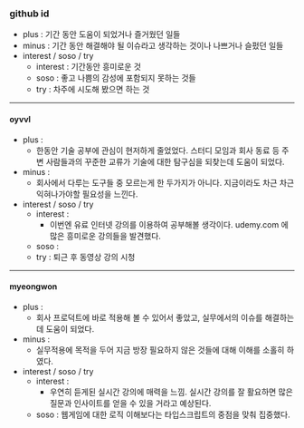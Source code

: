 ### github id
- plus : 기간 동안 도움이 되었거나 즐거웠던 일들  
- minus : 기간 동안 해결해야 될 이슈라고 생각하는 것이나 나쁘거나 슬펐던 일들  
- interest / soso / try  
  - interest : 기간동안 흥미로운 것
  - soso : 좋고 나쁨의 감성에 포함되지 못하는 것들
  - try : 차주에 시도해 봤으면 하는 것
---

#### oyvvl

- plus : 
  - 한동안 기술 공부에 관심이 현저하게 줄었었다. 스터디 모임과 회사 동료 등 주변 사람들과의 꾸준한 교류가 기술에 대한 탐구심을 되찾는데 도움이 되었다.
- minus :
  - 회사에서 다루는 도구들 중 모르는게 한 두가지가 아니다. 지금이라도 차근 차근 익혀나가야할 필요성을 느낀다.
- interest / soso / try  
  - interest : 
    - 이번엔 유료 인터넷 강의를 이용하여 공부해볼 생각이다. udemy.com 에 많은 흥미로운 강의들을 발견했다. 
  - soso : 
  - try : 퇴근 후 동영상 강의 시청

---

#### myeongwon

- plus : 
  - 회사 프로덕트에 바로 적용해 볼 수 있어서 좋았고, 실무에서의 이슈를 해결하는데 도움이 되었다.  
- minus :
  - 실무적용에 목적을 두어 지금 방장 필요하지 않은 것들에 대해 이해를 소홀히 하였다.
- interest / soso / try  
  - interest : 
    - 우연히 듣게된 실시간 강의에 매력을 느낌. 실시간 강의를 잘 활요하면 많은 질문과 인사이트를 얻을 수 있을 거라고 예상된다.
  - soso :  웹게임에 대한 로직 이해보다는 타입스크립트의 중점을 맞춰 집중했다.

